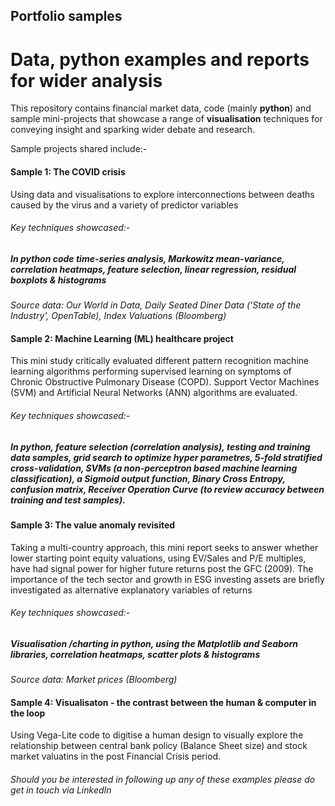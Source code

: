 ## Portfolio samples
# Data, python examples and reports for wider analysis
This repository contains financial market data, code (mainly **python**) and sample mini-projects that showcase a range of **visualisation** techniques for conveying insight and sparking wider debate and research.  

Sample projects shared include:-  

#### Sample 1: The COVID crisis
Using data and visualisations to explore interconnections between deaths caused by the virus and a variety of predictor variables
###### Key techniques showcased:-
##### In python code time-series analysis, Markowitz mean-variance, correlation heatmaps, feature selection, linear regression, residual boxplots & histograms 
*Source data: Our World in Data, Daily Seated Diner Data ('State of the Industry', OpenTable), Index Valuations (Bloomberg)*  

#### Sample 2: Machine Learning (ML) healthcare project

This mini study critically evaluated different pattern recognition machine learning algorithms performing supervised learning on symptoms of Chronic Obstructive Pulmonary Disease (COPD). Support Vector Machines (SVM) and Artificial Neural Networks (ANN) algorithms are evaluated. 

###### Key techniques showcased:-
#####  In **python**, feature selection (correlation analysis), testing and training data samples, grid search to optimize hyper parametres, **5-fold stratified cross-validation**, SVMs (a non-perceptron based machine learning classification), a Sigmoid output function, Binary Cross Entropy, **confusion matrix**, Receiver Operation Curve (to review accuracy between training and test samples).  


#### Sample 3: The value anomaly revisited  

Taking a multi-country approach, this mini report seeks to answer whether lower starting point equity valuations, using EV/Sales and P/E multiples, have had signal power for higher future returns post the GFC (2009). The importance of the tech sector and growth in ESG investing assets are briefly investigated as alternative explanatory variables of returns  
###### Key techniques showcased:-
##### Visualisation /charting in **python**, using the Matplotlib and Seaborn libraries, correlation heatmaps, scatter plots & histograms  

*Source data: Market prices (Bloomberg)*

#### Sample 4: Visualisaton - the contrast between the human & computer in the loop  

Using Vega-Lite code to digitise a human design to visually explore the relationship between central bank policy (Balance Sheet size) and stock market valuatins in the post Financial Crisis period. 

###### Should you be interested in following up any of these examples please do get in touch via LinkedIn
